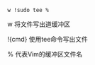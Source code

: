 <!--
 * @Author: Gmsoft - WeiHong Ran
 * @Date: 2021-03-20 08:15:46
 * @LastEditors: Gmsoft - WeiHong Ran
 * @LastEditTime: 2021-03-20 08:16:57
 * @Description: Nothing
-->

```shell
w !sudo tee %
```

w 将文件写出道缓冲区

!{cmd} 使用tee命令写出文件

% 代表Vim的缓冲区文件名